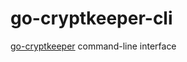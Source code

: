 # go-cryptkeeper-cli
[go-cryptkeeper](https://github.com/blaskovicz/go-cryptkeeper) command-line interface
